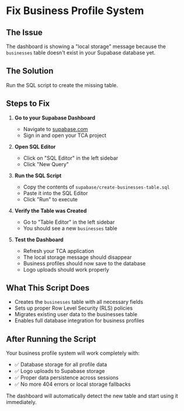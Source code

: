 # Fix Business Profile System

## The Issue
The dashboard is showing a "local storage" message because the `businesses` table doesn't exist in your Supabase database yet.

## The Solution
Run the SQL script to create the missing table.

## Steps to Fix

1. **Go to your Supabase Dashboard**
   - Navigate to [supabase.com](https://supabase.com)
   - Sign in and open your TCA project

2. **Open SQL Editor**
   - Click on "SQL Editor" in the left sidebar
   - Click "New Query"

3. **Run the SQL Script**
   - Copy the contents of `supabase/create-businesses-table.sql`
   - Paste it into the SQL Editor
   - Click "Run" to execute

4. **Verify the Table was Created**
   - Go to "Table Editor" in the left sidebar
   - You should see a new `businesses` table

5. **Test the Dashboard**
   - Refresh your TCA application
   - The local storage message should disappear
   - Business profiles should now save to the database
   - Logo uploads should work properly

## What This Script Does
- Creates the `businesses` table with all necessary fields
- Sets up proper Row Level Security (RLS) policies
- Migrates existing user data to the businesses table
- Enables full database integration for business profiles

## After Running the Script
Your business profile system will work completely with:
- ✅ Database storage for all profile data
- ✅ Logo uploads to Supabase storage
- ✅ Proper data persistence across sessions
- ✅ No more 404 errors or local storage fallbacks

The dashboard will automatically detect the new table and start using it immediately.

